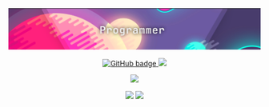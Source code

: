 
<img src="https://raw.githubusercontent.com/htmlcssphpjs/htmlcssphpjs/main/github-banner.png" />

<p align="center">
  <a href="https://github.com/vsecoder?tab=followers">
    <img src="https://img.shields.io/github/followers/vsecoder?label=Followers&logo=GitHub&style=for-the-badge" alt="GitHub badge" />
  </a>
  <a href="https://projects.vsecoder.me/">
    <img src="https://img.shields.io/badge/Projects-10-blue?style=for-the-badge&logo=appveyor" />
  </a>
</p>
<p align="center">
  <a href="https://wakatime.com/@vsecoder">
    <img src="https://wakatime.com/badge/user/17993a3c-e23b-43ce-a9c6-84b6248d1411.svg" />
  </a>
</p>

<p align="center">
  <img width="48%" src="https://github-readme-stats.vercel.app/api?username=vsecoder&show_icons=true&theme=tokyonight" />
  <img width="48%" src="https://github-readme-streak-stats.herokuapp.com/?user=vsecoder&theme=tokyonight" />
</p>
